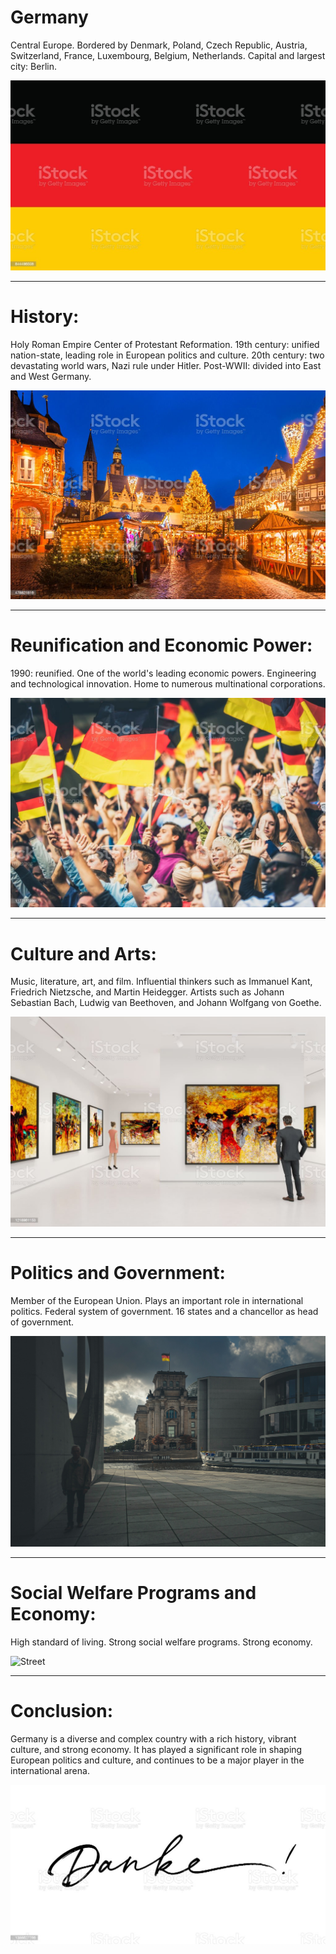 # Germany

Central Europe.
Bordered by Denmark, Poland, Czech Republic, Austria, Switzerland, France, Luxembourg, Belgium, Netherlands.
Capital and largest city: Berlin.

![Germany](istockphoto-844496508-1024x1024.jpg)

---

# History:

Holy Roman Empire
Center of Protestant Reformation.
19th century: unified nation-state, leading role in European politics and culture.
20th century: two devastating world wars, Nazi rule under Hitler.
Post-WWII: divided into East and West Germany.

![History](istockphoto-478821816-1024x1024.jpg)

---

# Reunification and Economic Power:

1990: reunified.
One of the world's leading economic powers.
Engineering and technological innovation.
Home to numerous multinational corporations.

![Economic](istockphoto-1127170399-1024x1024.jpg)

---

# Culture and Arts:

Music, literature, art, and film.
Influential thinkers such as Immanuel Kant, Friedrich Nietzsche, and Martin Heidegger.
Artists such as Johann Sebastian Bach, Ludwig van Beethoven, and Johann Wolfgang von Goethe.

![Arts](istockphoto-1218961153-1024x1024.jpg)

---

# Politics and Government:

Member of the European Union.
Plays an important role in international politics.
Federal system of government.
16 states and a chancellor as head of government.

![Building](egor-myznik-iivZbovhbE8-unsplash.jpg)

---

# Social Welfare Programs and Economy:

High standard of living.
Strong social welfare programs.
Strong economy.

![Street](roman-kraft-g_gwdpsCVAY-unsplash.jpg)

---

# Conclusion:

Germany is a diverse and complex country with a rich history, vibrant culture, and strong economy.
It has played a significant role in shaping European politics and culture, and continues to be a major player in the international arena.

![Danke](istockphoto-1388627766-1024x1024.jpg)
